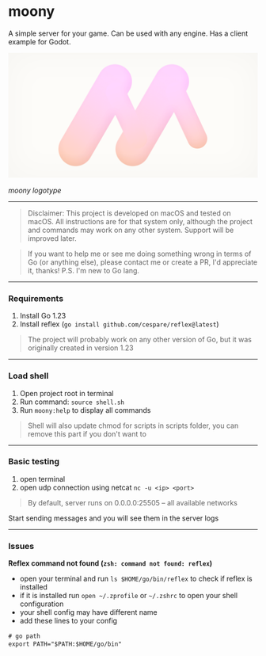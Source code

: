 # moony

A simple server for your game. Can be used with any engine. Has a client example for Godot.

![moony](assets/moony.png)

*moony logotype*

---

> Disclaimer: This project is developed on macOS and tested on macOS. All instructions are for that system only, although the project and commands may work on any other system. Support will be improved later.

> If you want to help me or see me doing something wrong in terms of Go (or anything else), please contact me or create a PR, I'd appreciate it, thanks! P.S. I'm new to Go lang.

--- 

### Requirements

1. Install Go 1.23
2. Install reflex (`go install github.com/cespare/reflex@latest`)

> The project will probably work on any other version of Go, but it was originally created in version 1.23

---

### Load shell

1. Open project root in terminal
2. Run command: `source shell.sh`
3. Run `moony:help` to display all commands

> Shell will also update chmod for scripts in scripts folder, you can remove this part if you don't want to

---

### Basic testing

1. open terminal
2. open udp connection using netcat `nc -u <ip> <port>`

> By default, server runs on 0.0.0.0:25505 – all available networks 

Start sending messages and you will see them in the server logs

---

### Issues

**Reflex command not found (`zsh: command not found: reflex`)**

* open your terminal and run `ls $HOME/go/bin/reflex` to check if reflex is installed 
* if it is installed run `open ~/.zprofile` or `~/.zshrc` to open your shell configuration 
* your shell config may have different name
* add these lines to your config

```
# go path
export PATH="$PATH:$HOME/go/bin"
```
